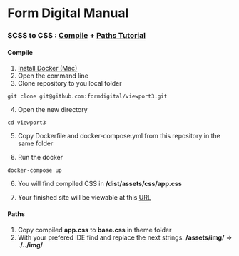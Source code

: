 # Form Digital Manual
### SCSS to CSS : [Compile](#compile) + [Paths Tutorial](#paths)

#### Compile
1. [Install Docker (Mac) ](https://hub.docker.com/editions/community/docker-ce-desktop-mac)
2. Open the command line
3. Clone repository to you local folder
```
git clone git@github.com:formdigital/viewport3.git
```
4. Open the new directory
```
cd viewport3
```  
5. Copy Dockerfile and docker-compose.yml from this repository in the same folder

5. Run the docker
```
docker-compose up
``` 
6. You will find compiled CSS in __/dist/assets/css/app.css__

7. Your finished site will be viewable at this [URL](http://127.0.0.1:3000/)

#### Paths
1. Copy compiled __app.css__ to __base.css__ in theme folder
2. With your prefered IDE find and replace the next strings:
__/assets/img/__ => __./../img/__ 

